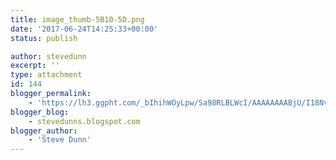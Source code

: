 ```yaml
---
title: image_thumb-5B10-5D.png
date: '2017-06-24T14:25:33+00:00'
status: publish

author: stevedunn
excerpt: ''
type: attachment
id: 144
blogger_permalink:
    - 'https://lh3.ggpht.com/_bIhihWOyLpw/Sa98RLBLWcI/AAAAAAAABjU/I18NvSZ2748/image_thumb%5B10%5D.png'
blogger_blog:
    - stevedunns.blogspot.com
blogger_author:
    - 'Steve Dunn'
---
```

<!DOCTYPE html PUBLIC "-//W3C//DTD HTML 4.0 Transitional//EN" "http://www.w3.org/TR/REC-html40/loose.dtd">
<?xml encoding="UTF-8">
